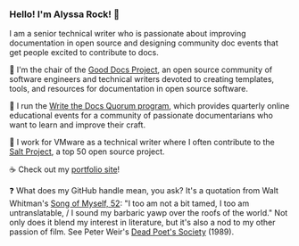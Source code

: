 ### Hello! I'm Alyssa Rock! 👋

I am a senior technical writer who is passionate about improving documentation in open source and designing community doc events that get people excited to contribute to docs.

🐙 I'm the chair of the [Good Docs Project](https://thegooddocsproject.dev/), an open source community of software engineers and technical writers devoted to creating templates, tools, and resources for documentation in open source software.

📢 I run the [Write the Docs Quorum program](https://github.com/write-the-docs-quorum/quorum-meetups), which provides quarterly online educational events for a community of passionate documentarians who want to learn and improve their craft.

📯 I work for VMware as a technical writer where I often contribute to the [Salt Project](https://github.com/saltstack/salt), a top 50 open source project.

☕ Check out my [portfolio site](https://alyssarock.pro/)!

:question: What does my GitHub handle mean, you ask? It's a quotation from Walt Whitman's [Song of Myself, 52](https://poets.org/poem/song-myself-52): "I too am not a bit tamed, I too am untranslatable, / I sound my barbaric yawp over the roofs of the world." Not only does it blend my interest in literature, but it's also a nod to my other passion of film. See Peter Weir's [Dead Poet's Society](https://www.youtube.com/watch?v=S6xyHna-NuM&ab_channel=PiecesOfStories) (1989).
